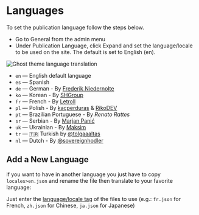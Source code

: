 # Languages

To set the publication language follow the steps below.

- Go to General from the admin menu
- Under Publication Language, click Expand and set the language/locale to be used on the site. The default is set to English (en).

![Ghost theme language translation](https://user-images.githubusercontent.com/10253167/104945029-12c01500-5986-11eb-8c50-8902d11a7c2b.jpg)

- `en` — English default language
- `es` — Spanish
- `de` — German - By [Frederik Niedernolte](https://github.com/MaluNoPeleke)
- `ko` — Korean - By [SHGroup](https://github.com/sunghun7511)
- `fr` — French - By [Letroll](https://github.com/letroll)
- `pl` — Polish - By [kacperduras](https://github.com/kacperduras) & [RikoDEV](https://github.com/RikoDEV)
- `pt` — Brazilian Portuguese - By *Renato Rattes*
- `sr` — Serbian - By [Marjan Panić](https://github.com/neoartdoo)
- `uk` — Ukrainian - By [Maksim](https://github.com/partizan007)
- `tr` — :tr: Turkish by [@tolgaaaltas](https://github.com/tolgaaaltas)
- `nl` — Dutch - By [@sovereignhodler](https://github.com/sovereignhodler)

## Add a New Language

if you want to have in another language you just have to copy `locales>en.json` and rename the file then translate to your favorite language:

Just enter the [language/locale tag](https://www.w3schools.com/tags/ref_language_codes.asp) of the files to use (e.g.: `fr.json` for French, `zh.json` for Chinese, `ja.json` for Japanese)
